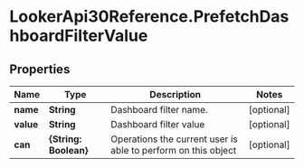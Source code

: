 # LookerApi30Reference.PrefetchDashboardFilterValue

## Properties
Name | Type | Description | Notes
------------ | ------------- | ------------- | -------------
**name** | **String** | Dashboard filter name. | [optional] 
**value** | **String** | Dashboard filter value | [optional] 
**can** | **{String: Boolean}** | Operations the current user is able to perform on this object | [optional] 


